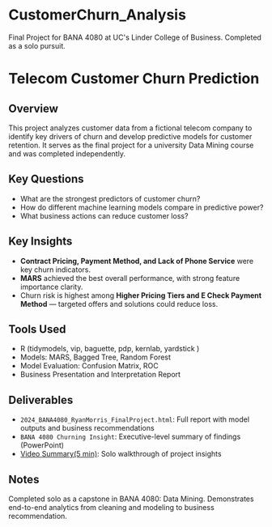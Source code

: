# CustomerChurn_Analysis
Final Project for BANA 4080 at UC's Linder College of Business. Completed as a solo pursuit.

# Telecom Customer Churn Prediction

## Overview
This project analyzes customer data from a fictional telecom company to identify key drivers of churn and develop predictive models for customer retention. It serves as the final project for a university Data Mining course and was completed independently.

## Key Questions
- What are the strongest predictors of customer churn?
- How do different machine learning models compare in predictive power?
- What business actions can reduce customer loss?

## Key Insights
- **Contract Pricing, Payment Method, and Lack of Phone Service** were key churn indicators.
- **MARS** achieved the best overall performance, with strong feature importance clarity.
- Churn risk is highest among **Higher Pricing Tiers and E Check Payment Method** — targeted offers and solutions could reduce loss.

## Tools Used
- R (tidymodels, vip, baguette, pdp, kernlab, yardstick )
- Models: MARS, Bagged Tree, Random Forest
- Model Evaluation: Confusion Matrix, ROC
- Business Presentation and Interpretation Report

## Deliverables
- `2024_BANA4080_RyanMorris_FinalProject.html`: Full report with model outputs and business recommendations
- `BANA 4080 Churning Insight`: Executive-level summary of findings (PowerPoint)
- [Video Summary(5 min)](https://drive.google.com/file/d/1b6EZ_tlZd7g-oSEKbHup6OgERxDbj_CC/view?usp=sharing): Solo walkthrough of project insights

## Notes
Completed solo as a capstone in BANA 4080: Data Mining. Demonstrates end-to-end analytics from cleaning and modeling to business recommendation.
